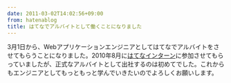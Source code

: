 ```yaml
---
date: 2011-03-02T14:02:56+09:00
from: hatenablog
title: はてなでアルバイトとして働くことになりました
---
```


<p>3月1日から、Webアプリケーションエンジニアとしてはてなでアルバイトをさせてもらうことになりました。2010年8月に<a class="keyword" href="http://d.hatena.ne.jp/keyword/%A4%CF%A4%C6%A4%CA%A5%A4%A5%F3%A5%BF%A1%BC%A5%F3">はてなインターン</a>に参加させてもらっていましたが、正式なアルバイトとして出社するのは初めてでした。これからもエンジニアとしてもっともっと学んでいきたいのでよろしくお願いします。</p>

